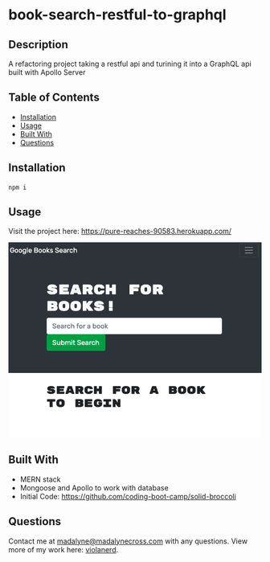 # book-search-restful-to-graphql

## Description 
A refactoring project taking a restful api and turining it into a GraphQL api built with Apollo Server

## Table of Contents
* [Installation](#installation)
* [Usage](#usage)
* [Built With](#built-with)
* [Questions](#questions)

## Installation
~~~
npm i
~~~
## Usage

Visit the project here: https://pure-reaches-90583.herokuapp.com/

![](./ScreenShot.png)

## Built With
* MERN stack
* Mongoose and Apollo to work with database 
* Initial Code: https://github.com/coding-boot-camp/solid-broccoli


## Questions

Contact me at madalyne@madalynecross.com with any questions. View more of my work here: [violanerd](https://github.com/violanerd).